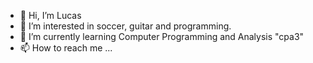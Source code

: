 - 👋 Hi, I’m Lucas
- 👀 I’m interested in soccer, guitar and programming.
- 🌱 I’m currently learning Computer Programming and Analysis "cpa3"
- 📫 How to reach me ...

<!---
Lucalib/Lucalib is a ✨ special ✨ repository because its `README.md` (this file) appears on your GitHub profile.
You can click the Preview link to take a look at your changes.
--->
